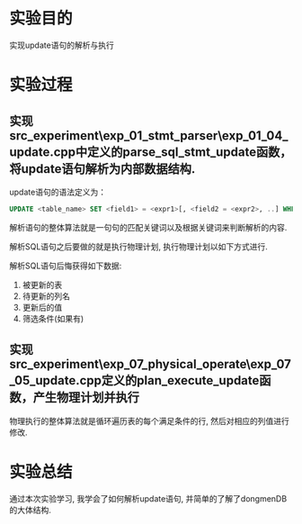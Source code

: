 #   实验目的

实现update语句的解析与执行

#   实验过程

## 实现src_experiment\exp_01_stmt_parser\exp_01_04_update.cpp中定义的parse_sql_stmt_update函数，将update语句解析为内部数据结构.

update语句的语法定义为：
```sql
UPDATE <table_name> SET <field1> = <expr1>[, <field2 = <expr2>, ..] WHERE <logical_expr>
```
    
解析语句的整体算法就是一句句的匹配关键词以及根据关键词来判断解析的内容.

解析SQL语句之后要做的就是执行物理计划, 执行物理计划以如下方式进行.

解析SQL语句后悔获得如下数据:

1.  被更新的表
2.  待更新的列名
3.  更新后的值
4.  筛选条件(如果有)

##  实现src_experiment\exp_07_physical_operate\exp_07_05_update.cpp定义的plan_execute_update函数，产生物理计划并执行

物理执行的整体算法就是循环遍历表的每个满足条件的行, 然后对相应的列值进行修改.

#   实验总结

通过本次实验学习, 我学会了如何解析update语句, 并简单的了解了dongmenDB的大体结构.